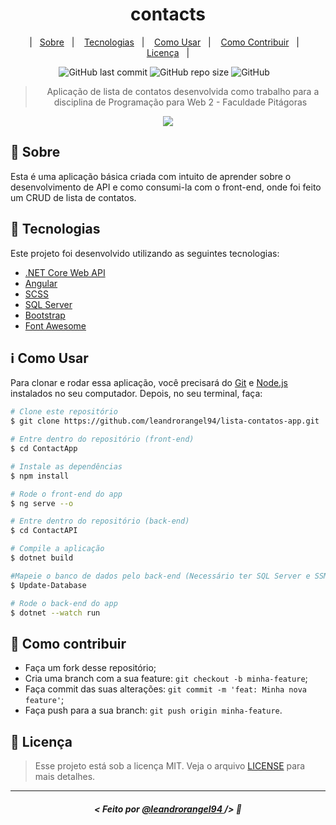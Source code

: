 <h1 align="center">contacts</h1>

<p align="center">
|&nbsp;&nbsp;&nbsp;<a href="#memo-sobre">Sobre</a>&nbsp;&nbsp;&nbsp;|&nbsp;&nbsp;&nbsp;
<a href="#rocket-tecnologias">Tecnologias</a>&nbsp;&nbsp;&nbsp;|&nbsp;&nbsp;&nbsp;
<a href="#information_source-como-usar">Como Usar</a>&nbsp;&nbsp;&nbsp;|&nbsp;&nbsp;&nbsp;
<a href="#thinking-como-contribuir">Como Contribuir</a>&nbsp;&nbsp;&nbsp;|&nbsp;&nbsp;&nbsp;
<a href="#scroll-licença">Licença</a>&nbsp;&nbsp;&nbsp;|
</p>

<p align="center">
    <img alt="GitHub last commit" src="https://img.shields.io/github/last-commit/leandrorangel94/lista-contatos-app?color=7159c1">
    <img alt="GitHub repo size" src="https://img.shields.io/github/repo-size/leandrorangel94/lista-contatos-app?color=7159c1">
    <img alt="GitHub" src="https://img.shields.io/github/license/leandrorangel94/lista-contatos-app?color=7159c1">
    &nbsp;&nbsp;
</p>

<blockquote align="center">
&nbsp; Aplicação de lista de contatos desenvolvida como trabalho para a disciplina de Programação para Web 2 - Faculdade Pitágoras
</blockquote>

<p align="center">
<img src="https://user-images.githubusercontent.com/39461509/134230432-fa27a8a4-a7b9-4c84-a85c-56ff5231cee7.png">
</p>

## :memo: Sobre

Esta é uma aplicação básica criada com intuito de aprender sobre o desenvolvimento de API e como consumi-la com o front-end, onde foi feito um CRUD de lista de contatos.

## :rocket: Tecnologias

Este projeto foi desenvolvido utilizando as seguintes tecnologias:

- [.NET Core Web API](https://docs.microsoft.com/pt-br/aspnet/core/tutorials/first-web-api?view=aspnetcore-5.0&tabs=visual-studio)
- [Angular](https://angular.io/)
- [SCSS](https://sass-lang.com/documentation)
- [SQL Server](https://www.microsoft.com/pt-br/sql-server/sql-server-downloads)
- [Bootstrap](https://getbootstrap.com/)
- [Font Awesome](https://fontawesome.com/)

## :information_source: Como Usar

Para clonar e rodar essa aplicação, você precisará do [Git](https://git-scm.com) e [Node.js](https://nodejs.org/pt-br/) instalados no seu computador. Depois, no seu terminal, faça:

```bash
# Clone este repositório
$ git clone https://github.com/leandrorangel94/lista-contatos-app.git

# Entre dentro do repositório (front-end)
$ cd ContactApp

# Instale as dependências
$ npm install

# Rode o front-end do app
$ ng serve --o

# Entre dentro do repositório (back-end)
$ cd ContactAPI

# Compile a aplicação
$ dotnet build

#Mapeie o banco de dados pelo back-end (Necessário ter SQL Server e SSMS instalado)
$ Update-Database

# Rode o back-end do app
$ dotnet --watch run

```

## :thinking: Como contribuir

- Faça um fork desse repositório;
- Cria uma branch com a sua feature: `git checkout -b minha-feature`;
- Faça commit das suas alterações: `git commit -m 'feat: Minha nova feature'`;
- Faça push para a sua branch: `git push origin minha-feature`.

## :scroll: Licença 

> Esse projeto está sob a licença MIT. Veja o arquivo [LICENSE](LICENSE) para mais detalhes.

---

##### <p align="center"> <strong> < Feito por <a href="http://github.com/leandrorangel94"> @leandrorangel94  </a> /> </strong>  :wave:
